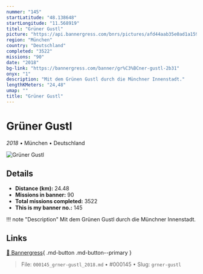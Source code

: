 ```yaml
---
nummer: "145"
startLatitude: "48.138648"
startLongitude: "11.568919"
titel: "Grüner Gustl"
picture: "https://api.bannergress.com/bnrs/pictures/afd44aab35e0ad1a159447ec579015c9"
region: "München"
country: "Deutschland"
completed: "3522"
missions: "90"
date: "2018"
bg-link: "https://bannergress.com/banner/gr%C3%BCner-gustl-2b31"
onyx: "1"
description: "Mit dem Grünen Gustl durch die Münchner Innenstadt."
lengthKMeters: "24,48"
umap: ""
title: "Grüner Gustl"
---
```

# Grüner Gustl

*2018* • München • Deutschland

![Grüner Gustl](https://api.bannergress.com/bnrs/pictures/afd44aab35e0ad1a159447ec579015c9)

## Details
- **Distance (km):** 24.48
- **Missions in banner:** 90
- **Total missions completed:** 3522
- **This is my banner no.:** 145


!!! note "Description"
    Mit dem Grünen Gustl durch die Münchner Innenstadt.



## Links
[🔗 Bannergress](https://bannergress.com/banner/gr%C3%BCner-gustl-2b31){ .md-button .md-button--primary }



> File: `000145_grner-gustl_2018.md` • #000145 • Slug: `grner-gustl`
